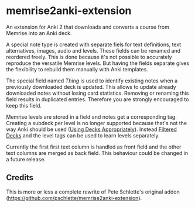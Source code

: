memrise2anki-extension
======================

An extension for Anki 2 that downloads and converts a course from Memrise into an Anki deck.

A special note type is created with separate fiels for text definitions, text alternatives, images, audio and levels.
These fields can be renamed and reordered freely. This is done because it's not possible to accurately reproduce
the versatile Memrise levels. But having the fields separate gives the flexibility to rebuild them manually with Anki templates.

The special field named *Thing* is used to identify existing notes when a previously downloaded deck is updated. This allows to
update already downloaded notes without losing card statistics. Removing or renaming this field results in duplicated entries.
Therefore you are strongly encouraged to keep this field.

Memrise levels are stored in a field and notes get a corresponding tag. Creating a subdeck per level is no longer supported because
that's not the way Anki should be used ([Using Decks Appropriately](http://ankisrs.net/docs/manual.html#manydecks)). Instead 
[Filtered Decks](http://ankisrs.net/docs/am-manual.html#filtered) and the level tags can be used to learn levels separately.

Currently the first first text column is handled as front field and the other text columns are merged as back field.
This behaviour could be changed in a future release.

Credits
-------

This is more or less a complete rewrite of Pete Schlette's original addon (https://github.com/pschlette/memrise2anki-extension).


